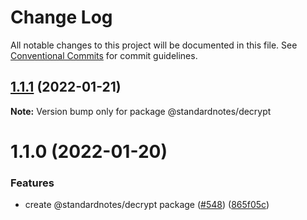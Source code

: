 # Change Log

All notable changes to this project will be documented in this file.
See [Conventional Commits](https://conventionalcommits.org) for commit guidelines.

## [1.1.1](https://github.com/standardnotes/snjs/compare/@standardnotes/decrypt@1.1.0...@standardnotes/decrypt@1.1.1) (2022-01-21)

**Note:** Version bump only for package @standardnotes/decrypt





# 1.1.0 (2022-01-20)


### Features

* create @standardnotes/decrypt package ([#548](https://github.com/standardnotes/snjs/issues/548)) ([865f05c](https://github.com/standardnotes/snjs/commit/865f05c34551f32e5eeac3fd4b7d4aecec1358a7))
